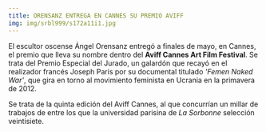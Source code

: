 ```yaml
---
title: ORENSANZ ENTREGA EN CANNES SU PREMIO AVIFF
img: img/srbl999/s172a11i1.jpg
---
```

El escultor oscense Ángel Orensanz entregó a finales de mayo, en Cannes, el premio que lleva su nombre dentro del **Aviff Cannes Art Film Festival**.
Se trata del Premio Especial del Jurado, un galardón que recayó en el realizador francés Joseph Paris por su documental titulado *'Femen Naked War'*, que gira en torno al movimiento feminista en Ucrania en la primavera de 2012.
  
Se trata de la quinta edición del Aviff Cannes, al que concurrían un millar de trabajos de entre los que la universidad parisina de *La Sorbonne* selección veintisiete.